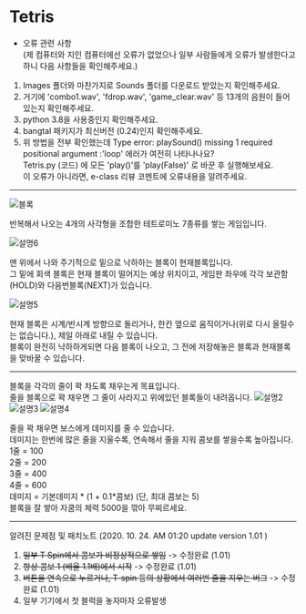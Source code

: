 # Tetris

* 오류 관련 사항  
(제 컴퓨터와 지인 컴퓨터에선 오류가 없었으나 일부 사람들에게 오류가 발생한다고 하니 다음 사항들을 확인해주세요.)  
1. Images 폴더와 마찬가지로 Sounds 폴더를 다운로드 받았는지 확인해주세요.
2. 거기에 'combo1.wav', 'fdrop.wav', 'game_clear.wav' 등 13개의 음원이 들어있는지 확인해주세요.
3. python 3.8을 사용중인지 확인해주세요.
4. bangtal 패키지가 최신버전 (0.24)인지 확인해주세요.
5. 위 방법을 전부 확인했는데 Type error: playSound() missing 1 required positional argument :'loop' 에러가 여전히 나타나나요?  
Tetris.py (코드) 에 모든 'play()'를 'play(False)' 로 바꾼 후 실행해보세요.  
이 오류가 아니라면, e-class 리뷰 코멘트에 오류내용을 알려주세요.  

---

  
![블록](https://user-images.githubusercontent.com/63161899/96385307-0208d300-11ce-11eb-902c-6b349ae60143.png)


반복해서 나오는 4개의 사각형을 조합한 테트로미노 7종류를 쌓는 게임입니다.

![설명6](https://user-images.githubusercontent.com/63161899/96385248-a2aac300-11cd-11eb-8b3f-603168da9168.PNG)

맨 위에서 나와 주기적으로 밑으로 낙하하는 블록이 현재블록입니다.  
그 밑에 회색 블록은 현재 블록이 떨어지는 예상 위치이고, 게임판 좌우에 각각 보관함(HOLD)와 다음번블록(NEXT)가 있습니다.

![설명5](https://user-images.githubusercontent.com/63161899/96385246-a2aac300-11cd-11eb-91a5-9358919179f4.PNG)

현재 블록은 시계/반시계 방향으로 돌리거나, 한칸 옆으로 움직이거나(위로 다시 올릴수는 없습니다.), 제일 아래로 내릴 수 있습니다.  
블록이 완전히 낙하하게되면 다음 블록이 나오고, 그 전에 저장해놓은 블록과 현재블록을 맞바꿀 수 있습니다.

---

블록을 각각의 줄이 꽉 차도록 채우는게 목표입니다.  
줄을 블록으로 꽉 채우면 그 줄이 사라지고 위에있던 블록들이 내려옵니다.
![설명2](https://user-images.githubusercontent.com/63161899/96385243-a1799600-11cd-11eb-91ec-3fd99601ec29.PNG)
![설명3](https://user-images.githubusercontent.com/63161899/96385244-a1799600-11cd-11eb-8384-4d1063f571a6.PNG)
![설명4](https://user-images.githubusercontent.com/63161899/96385245-a2122c80-11cd-11eb-9382-0fc3953f3433.PNG)

줄을 꽉 채우면 보스에게 데미지를 줄 수 있습니다.  
데미지는 한번에 많은 줄을 지울수록, 연속해서 줄을 지워 콤보를 쌓을수록 높아집니다.  
1줄 = 100  
2줄 = 200  
3줄 = 400  
4줄 = 600  
데미지 = 기본데미지 * (1 + 0.1*콤보) (단, 최대 콤보는 5)  
블록을 잘 쌓아 자쿰의 체력 5000을 깎아 무찌르세요.

---

알려진 문제점 및 패치노트 (2020. 10. 24. AM 01:20 update version 1.01 )  
1. ~~일부 T Spin에서 콤보가 비정상적으로 쌓임~~ -> 수정완료 (1.01)  
2. ~~항상 콤보 1 (배율 1.1배)에서 시작~~ -> 수정완료 (1.01)  
3. ~~버튼을 연속으로 누르거나, T-spin 등의 상황에서 여러번 줄을 지우는 버그~~ -> 수정완료 (1.01)  
4. 일부 기기에서 첫 블럭을 놓자마자 오류발생

